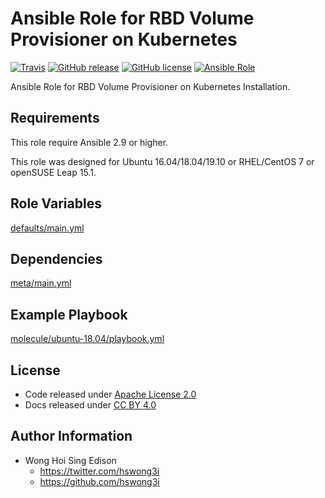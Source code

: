 # Ansible Role for RBD Volume Provisioner on Kubernetes

[![Travis](https://img.shields.io/travis/alvistack/ansible-role-kubernetes-rbd-provisioner.svg)](https://travis-ci.org/alvistack/ansible-role-kubernetes-rbd-provisioner)
[![GitHub release](https://img.shields.io/github/release/alvistack/ansible-role-kubernetes-rbd-provisioner.svg)](https://github.com/alvistack/ansible-role-kubernetes-rbd-provisioner)
[![GitHub license](https://img.shields.io/github/license/alvistack/ansible-role-kubernetes-rbd-provisioner.svg)](https://github.com/alvistack/ansible-role-kubernetes-rbd-provisioner/blob/master/LICENSE)
[![Ansible Role](https://img.shields.io/badge/galaxy-alvistack.kubernetes_rbd_provisioner-blue.svg)](https://galaxy.ansible.com/alvistack/kubernetes_rbd_provisioner)

Ansible Role for RBD Volume Provisioner on Kubernetes Installation.

## Requirements

This role require Ansible 2.9 or higher.

This role was designed for Ubuntu 16.04/18.04/19.10 or RHEL/CentOS 7 or openSUSE Leap 15.1.

## Role Variables

[defaults/main.yml](defaults/main.yml)

## Dependencies

[meta/main.yml](meta/main.yml)

## Example Playbook

[molecule/ubuntu-18.04/playbook.yml](molecule/ubuntu-18.04/playbook.yml)

## License

  - Code released under [Apache License 2.0](LICENSE)
  - Docs released under [CC BY 4.0](http://creativecommons.org/licenses/by/4.0/)

## Author Information

  - Wong Hoi Sing Edison
      - <https://twitter.com/hswong3i>
      - <https://github.com/hswong3i>

